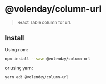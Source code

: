 # @volenday/column-url

> React Table column for url.

## Install

Using npm:

```sh
npm install --save @volenday/column-url
```

or using yarn:

```sh
yarn add @volenday/column-url
```

